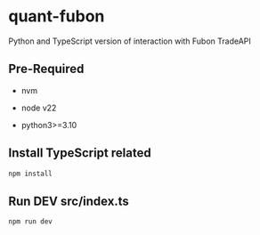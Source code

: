 # quant-fubon
Python and TypeScript version of interaction with Fubon TradeAPI

## Pre-Required
- nvm
- node v22

- python3>=3.10 

## Install TypeScript related
```bash
npm install
```

## Run DEV src/index.ts
```bash
npm run dev
```